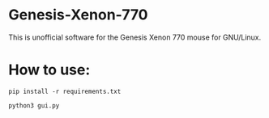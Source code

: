 # Genesis-Xenon-770
This is unofficial software for the Genesis Xenon 770 mouse for GNU/Linux.

# How to use:
```
pip install -r requirements.txt
```
```
python3 gui.py
```

